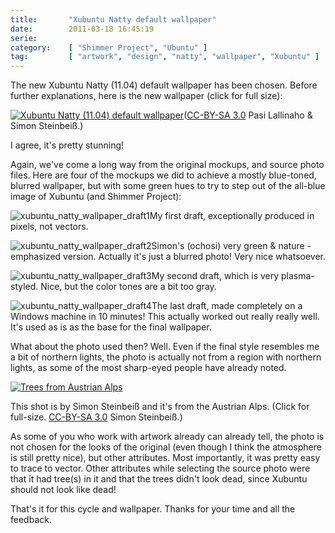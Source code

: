 ```yaml
---
title:       "Xubuntu Natty default wallpaper"
date:        2011-03-18 16:45:19
serie:       
category:    [ "Shimmer Project", "Ubuntu" ]
tag:         [ "artwork", "design", "natty", "wallpaper", "Xubuntu" ]
---
```


The new Xubuntu Natty (11.04) default wallpaper has been chosen. Before further explanations, here is the new wallpaper (click for full size):

[![](http://open.knome.fi/files/2011/03/xubuntu_natty_wallpaper-300x187.png "Xubuntu Natty (11.04) default wallpaper")](http://open.knome.fi/files/2011/03/xubuntu_natty_wallpaper.png)([CC-BY-SA 3.0](http://creativecommons.org/licenses/by-sa/3.0/) Pasi Lallinaho &amp; Simon Steinbeiß.)

I agree, it's pretty stunning!

Again, we've come a long way from the original mockups, and source photo files. Here are four of the mockups we did to achieve a mostly blue-toned, blurred wallpaper, but with some green hues to try to step out of the all-blue image of Xubuntu (and Shimmer Project):

![](http://open.knome.fi/files/2011/03/xubuntu_natty_wallpaper_draft1-300x187.png "xubuntu_natty_wallpaper_draft1")My first draft, exceptionally produced in pixels, not vectors.

![](http://open.knome.fi/files/2011/03/xubuntu_natty_wallpaper_draft2-300x187.png "xubuntu_natty_wallpaper_draft2")Simon's (ochosi) very green &amp; nature -emphasized version. Actually it's just a blurred photo! Very nice whatsoever.

![](http://open.knome.fi/files/2011/03/xubuntu_natty_wallpaper_draft3-300x187.png "xubuntu_natty_wallpaper_draft3")My second draft, which is very plasma-styled. Nice, but the color tones are a bit too gray.

![](http://open.knome.fi/files/2011/03/xubuntu_natty_wallpaper_draft4-300x187.png "xubuntu_natty_wallpaper_draft4")The last draft, made completely on a Windows machine in 10 minutes! This actually worked out really really well. It's used as is as the base for the final wallpaper.

What about the photo used then? Well. Even if the final style resembles me a bit of northern lights, the photo is actually not from a region with northern lights, as some of the most sharp-eyed people have already noted.

[![](http://open.knome.fi/files/2011/03/source-photo-300x113.jpg "Trees from Austrian Alps")](http://open.knome.fi/files/2011/03/source-photo.jpg)

This shot is by Simon Steinbeiß and it's from the Austrian Alps. (Click for full-size. [CC-BY-SA 3.0](http://creativecommons.org/licenses/by-sa/3.0/) Simon Steinbeiß.)

As some of you who work with artwork already can already tell, the photo is not chosen for the looks of the original (even though I think the atmosphere is still pretty nice), but other attributes. Most importantly, it was pretty easy to trace to vector. Other attributes while selecting the source photo were that it had tree(s) in it and that the trees didn't look dead, since Xubuntu should not look like dead!

That's it for this cycle and wallpaper. Thanks for your time and all the feedback.
